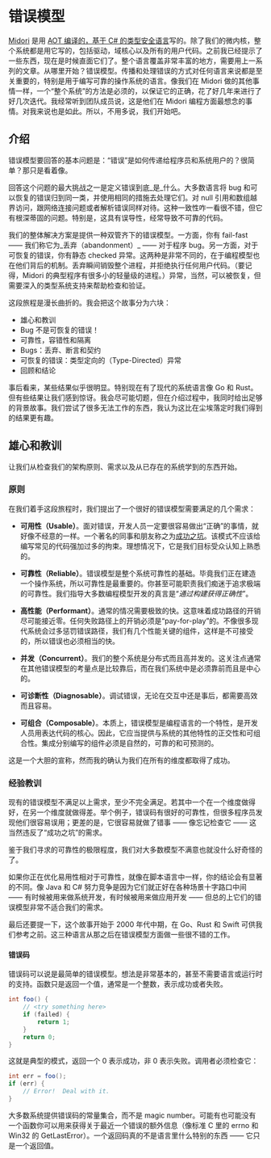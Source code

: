 # 错误模型

[Midori](https://github.com/ZiJing6/blogging-about-midori) 是用 [AOT 编译的，基于 C# 的类型安全语言](https://github.com/ZiJing6/blogging-about-midori/blob/master/safe_native_code.md)写的。除了我们的微内核，整个系统都是用它写的，包括驱动，域核心以及所有的用户代码。之前我已经提示了一些东西，现在是时候直面它们了。整个语言覆盖非常丰富的地方，需要用上一系列的文章。从哪里开始？错误模型。传播和处理错误的方式对任何语言来说都是至关重要的，特别是用于编写可靠的操作系统的语言。像我们在 Midori 做的其他事情一样，一个“整个系统”的方法是必须的，以保证它的正确，花了好几年来进行了好几次迭代。我经常听到团队成员说，这是他们在 Midori 编程方面最想念的事情。对我来说也是如此。所以，不用多说，我们开始吧。

## 介绍

错误模型要回答的基本问题是：“错误”是如何传递给程序员和系统用户的？很简单？那只是看着像。

回答这个问题的最大挑战之一是定义错误到底_是_什么。大多数语言将 bug 和可以恢复的错误归到同一类，并使用相同的措施去处理它们。对 null 引用和数组越界访问，跟网络连接问题或者解析错误同样对待。这种一致性咋一看很不错，但它有根深蒂固的问题。特别是，这具有误导性，经常导致不可靠的代码。

我们的整体解决方案是提供一种双管齐下的错误模型。一方面，你有 fail-fast —— 我们称它为_丢弃（abandonment）_ —— 对于程序 bug。另一方面，对于可恢复的错误，你有静态 checked 异常。这两种是非常不同的，在于编程模型也在他们背后的机制。丢弃瞬间销毁整个进程，并拒绝执行任何用户代码。（要记得，Midori 的典型程序有很多小的轻量级的进程。）异常，当然，可以被恢复，但需要深入的类型系统支持来帮助检查和验证。

这段旅程是漫长曲折的。我会把这个故事分为六块：

* 雄心和教训
* Bug 不是可恢复的错误！
* 可靠性，容错性和隔离
* Bugs：丢弃、断言和契约
* 可恢复的错误：类型定向的（Type-Directed）异常
* 回顾和结论

事后看来，某些结果似乎很明显。特别现在有了现代的系统语言像 Go 和 Rust。但有些结果让我们感到惊讶。我会尽可能切题，但在介绍过程中，我同时给出足够的背景故事。我们尝试了很多无法工作的东西，我认为这比在尘埃落定时我们得到的结果更有趣。

## 雄心和教训

让我们从检查我们的架构原则、需求以及从已存在的系统学到的东西开始。

### 原则

在我们着手这段旅程时，我们提出了一个很好的错误模型需要满足的几个需求：

* **可用性（Usable）**。面对错误，开发人员一定要很容易做出“正确”的事情，就好像不经意的一样。一个著名的同事和朋友称之为[成功之坑](https://blogs.msdn.microsoft.com/brada/2003/10/02/the-pit-of-success/)。该模式不应该给编写常见的代码强加过多的拘束。理想情况下，它是我们目标受众认知上熟悉的。

* **可靠性（Reliable）**。错误模型是整个系统可靠性的基础。毕竟我们正在建造一个操作系统，所以可靠性是最重要的。你甚至可能职责我们痴迷于追求极端的可靠性。我们指导大多数编程模型开发的真言是“_通过构建获得正确性_”。

* **高性能（Performant）**。通常的情况需要极致的快。这意味着成功路径的开销尽可能接近零。任何失败路径上的开销必须是“pay-for-play”的。不像很多现代系统会过多惩罚错误路径，我们有几个性能关键的组件，这样是不可接受的，所以错误也必须相当的快。

* **并发（Concurrent）**。我们的整个系统是分布式而且高并发的。这关注点通常在其他错误模型的考量点是比较靠后，而在我们系统中是必须靠前而且是中心的。

* **可诊断性（Diagnosable）**。调试错误，无论在交互中还是事后，都需要高效而且容易。

* **可组合（Composable）**。本质上，错误模型是编程语言的一个特性，是开发人员用表达代码的核心。因此，它应当提供与系统的其他特性的正交性和可组合性。集成分别编写的组件必须是自然的，可靠的和可预测的。

这是一个大胆的宣称，然而我的确认为我们在所有的维度都取得了成功。

### 经验教训

现有的错误模型不满足以上需求，至少不完全满足。若其中一个在一个维度做得好，在另一个维度就做得差。举个例子，错误码有很好的可靠性，但很多程序员发现他们很容易误用；更差的是，它很容易就做了错事 —— 像忘记检查它 —— 这当然违反了“成功之坑”的需求。

鉴于我们寻求的可靠性的极限程度，我们对大多数模型不满意也就没什么好奇怪的了。

如果你正在优化易用性相对于可靠性，就像在脚本语言中一样，你的结论会有显著的不同。像 Java 和 C# 努力竞争是因为它们就正好在各种场景十字路口中间 —— 有时候被用来做系统开发，有时候被用来做应用开发 —— 但总的上它们的错误模型非常不适合我们的需求。

最后还要提一下，这个故事开始于 2000 年代中期，在 Go、Rust 和 Swift 可供我们参考之前。这三种语言从那之后在错误模型方面做一些很不错的工作。

#### 错误码

错误码可以说是最简单的错误模型。想法是非常基本的，甚至不需要语言或运行时的支持。函数只是返回一个值，通常是一个整数，表示成功或者失败。

```csharp
int foo() {
    // <try something here>
    if (failed) {
        return 1;
    }
    return 0;
}
```

这就是典型的模式，返回一个 0 表示成功，非 0 表示失败。调用者必须检查它：

```csharp
int err = foo();
if (err) {
    // Error!  Deal with it.
}
```

大多数系统提供错误码的常量集合，而不是 magic number。可能有也可能没有一个函数你可以用来获得关于最近一个错误的额外信息（像标准 C 里的 errno 和 Win32 的 GetLastError）。一个返回码真的不是语言里什么特别的东西 —— 它只是一个返回值。

